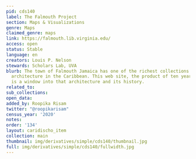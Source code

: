 ```yaml
---
pid: cds140
label: The Falmouth Project
section: Maps & Visualizations
genre: Maps
claimed_genre: maps
link: https://falmouth.lib.virginia.edu/
access: open
status: Stable
language: en
creators: Louis P. Nelson
stewards: Scholars Lab, UVA
blurb: The town of Falmouth Jamaica has one of the richest collections of historic
  architecture in the Caribbean. This web site, the product of ten years on-site research,
  is a window into that architecture and its history.
related_to:
sub_collections:
open_data:
added_by: Roopika Risam
twitter: "@roopikarisam"
census_year: '2020'
notes:
order: '134'
layout: caridischo_item
collection: main
thumbnail: img/derivatives/simple/cds140/thumbnail.jpg
full: img/derivatives/simple/cds140/fullwidth.jpg
---
```

